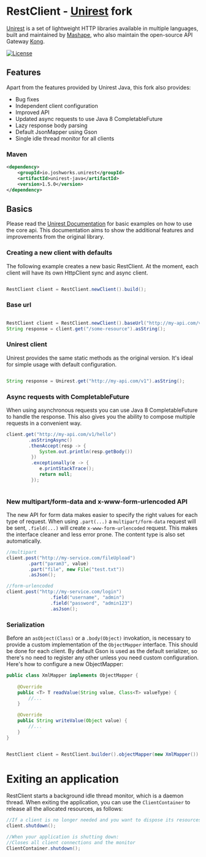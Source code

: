 # RestClient - [Unirest](https://github.com/Mashape/unirest-java) fork


[Unirest](http://unirest.io) is a set of lightweight HTTP libraries available in multiple languages, built and maintained by [Mashape](https://github.com/Mashape), who also maintain the open-source API Gateway [Kong](https://github.com/Mashape/kong). 



[![License][license-image]][license-url]


## Features

Apart from the features provided by Unirest Java, this fork also provides:

* Bug fixes
* Independent client configuration
* Improved API
* Updated async requests to use Java 8 CompletableFuture
* Lazy response body parsing
* Default JsonMapper using Gson
* Single idle thread monitor for all clients


### Maven


```xml
<dependency>
    <groupId>io.joshworks.unirest</groupId>
    <artifactId>unirest-java</artifactId>
    <version>1.5.0</version>
</dependency>
```

## Basics

Please read the [Unirest Documentation](https://github.com/Mashape/unirest-java) for basic examples on how to use the core api.
This documentation aims to show the additional features and improvements from the original library.


### Creating a new client with defaults
The following example creates a new basic RestClient. At the moment, each client will have its own 
HttpClient sync and async client.

```java

RestClient client = RestClient.newClient().build();

```

### Base url

```java

RestClient client = RestClient.newClient().baseUrl("http://my-api.com/v1").build();
String response = client.get("/some-resource").asString();

```

### Unirest client
Unirest provides the same static methods as the original version. It's ideal for simple usage with default configuration. 

```java

String response = Unirest.get("http://my-api.com/v1").asString();

```

### Async requests with CompletableFuture
When using asynchronous requests you can use Java 8 CompletableFuture to handle the response.
This also gives you the ability to compose multiple requests in a convenient way. 

```java
client.get("http://my-api.com/v1/hello")
        .asStringAsync()
        .thenAccept(resp -> {
            System.out.println(resp.getBody())
         })
         .exceptionally(e -> {
            e.printStackTrace();
            return null;
         });
         
```

### New multipart/form-data and x-www-form-urlencoded API
The new API for form data makes easier to specify the right values for each type of request. When using `.part(...)` a 
`multipart/form-data` request will be sent, `.field(...)` will create `x-www-form-urlencoded` request. This makes the interface cleaner and less error prone.
The content type is also set automatically.

```java
//multipart
client.post("http://my-service.com/fileUpload")
        .part("param3", value)
        .part("file", new File("test.txt"))
        .asJson();

//form-urlencoded
client.post("http://my-service.com/login")
                .field("username", "admin")
                .field("password", "admin123")
                .asJson();

```


### Serialization
Before an `asObject(Class)` or a `.body(Object)` invokation, is necessary to provide a custom implementation of the `ObjectMapper` interface.
This should be done for each client.
By default Gson is used as the default serializer, so there's no need to register any other unless you need custom configuration.
Here's how to configure a new ObjectMapper:

```java
public class XmlMapper implements ObjectMapper {
   
    @Override
    public <T> T readValue(String value, Class<T> valueType) {
        //...
    }

    @Override
    public String writeValue(Object value) {
        //...
    }
}


RestClient client = RestClient.builder().objectMapper(new XmlMapper()).build();

```

# Exiting an application

RestClient starts a background idle thread monitor, which is a daemon thread. 
When exiting the application, you can use the `ClientContainer` to release all the allocated resources, as follows:

```java
//If a client is no longer needed and you want to dispose its resources
client.shutdown();

//When your application is shutting down:
//Closes all client connections and the monitor
ClientContainer.shutdown();

```

[license-url]: https://github.com/josueeduardo/rest-client/blob/master/LICENSE
[license-image]: https://img.shields.io/badge/license-MIT-blue.svg?style=flat
